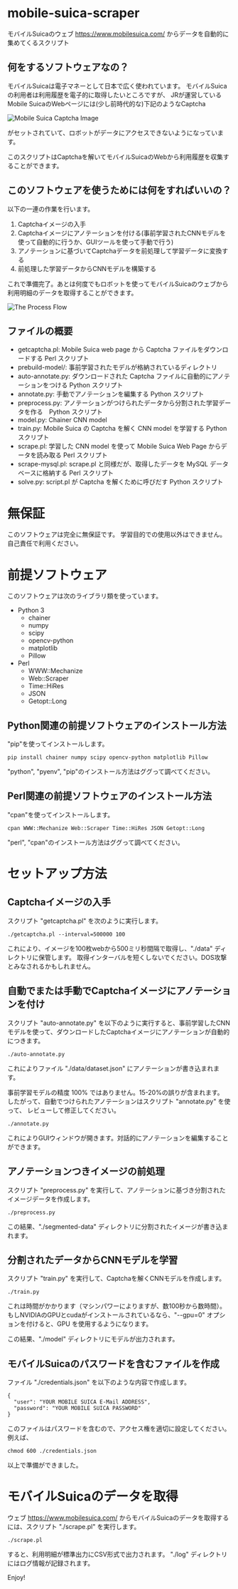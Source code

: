 # mobile-suica-scraper

モバイルSuicaのウェブ https://www.mobilesuica.com/ からデータを自動的に集めてくるスクリプト

## 何をするソフトウェアなの？

モバイルSuicaは電子マネーとして日本で広く使われています。
モバイルSuicaの利用者は利用履歴を電子的に取得したいところですが、
JRが運営しているMobile SuicaのWebページには(少し前時代的な)下記のようなCaptcha

![Mobile Suica Captcha Image](https://github.com/survivor7777777/mobile-suica-scraper/blob/master/sample-Captcha.gif?raw=true)  

がセットされていて、ロボットがデータにアクセスできないようになっています。

このスクリプトはCaptchaを解いてモバイルSuicaのWebから利用履歴を収集することができます。

## このソフトウェアを使うためには何をすればいいの？

以下の一連の作業を行います。
1. Captchaイメージの入手
1. Captchaイメージにアノテーションを付ける(事前学習されたCNNモデルを使って自動的に行うか、GUIツールを使って手動で行う)
1. アノテーションに基づいてCaptchaデータを前処理して学習データに変換する
1. 前処理した学習データからCNNモデルを構築する

これで準備完了。あとは何度でもロボットを使ってモバイルSuicaのウェブから利用明細のデータを取得することができます。

![The Process Flow](https://github.com/survivor7777777/mobile-suica-scraper/blob/master/process-flow.png?raw=true)

## ファイルの概要

* getcaptcha.pl: Mobile Suica web page から Captcha ファイルをダウンロードする Perl スクリプト
* prebuild-model/: 事前学習されたモデルが格納されているディレクトリ
* auto-annotate.py: ダウンロードされた Captcha ファイルに自動的にアノテーションをつける Python スクリプト
* annotate.py: 手動でアノテーションを編集する Python スクリプト
* preprocess.py: アノテーションがつけられたデータから分割された学習データを作る　Python スクリプト
* model.py: Chainer CNN model
* train.py: Mobile Suica の Captcha を解く CNN model を学習する Python スクリプト
* scrape.pl: 学習した CNN model を使って Mobile Suica Web Page からデータを読み取る Perl スクリプト
* scrape-mysql.pl: scrape.pl と同様だが、取得したデータを MySQL データベースに格納する Perl スクリプト
* solve.py: script.pl が Captcha を解くために呼びだす Python スクリプト

# 無保証

このソフトウェアは完全に無保証です。
学習目的での使用以外はできません。
自己責任で利用ください。

# 前提ソフトウェア

このソフトウェアは次のライブラリ類を使っています。

* Python 3
  * chainer
  * numpy
  * scipy
  * opencv-python
  * matplotlib
  * Pillow
* Perl
  * WWW::Mechanize
  * Web::Scraper
  * Time::HiRes
  * JSON
  * Getopt::Long

## Python関連の前提ソフトウェアのインストール方法

"pip"を使ってインストールします。

    pip install chainer numpy scipy opencv-python matplotlib Pillow

"python", "pyenv", "pip"のインストール方法はググって調べてください。

## Perl関連の前提ソフトウェアのインストール方法

"cpan"を使ってインストールします。

    cpan WWW::Mechanize Web::Scraper Time::HiRes JSON Getopt::Long

"perl", "cpan"のインストール方法はググって調べてください。

# セットアップ方法

## Captchaイメージの入手

スクリプト "getcaptcha.pl" を次のように実行します。

    ./getcaptcha.pl --interval=500000 100

これにより、イメージを100枚webから500ミリ秒間隔で取得し、"./data" ディレクトリに保管します。
取得インターバルを短くしないでください。DOS攻撃とみなされるかもしれません。

## 自動でまたは手動でCaptchaイメージにアノテーションを付け

スクリプト "auto-annotate.py" を以下のように実行すると、事前学習したCNNモデルを使って、ダウンロードしたCaptchaイメージにアノテーションが自動的につきます。

    ./auto-annotate.py

これによりファイル "./data/dataset.json" にアノテーションが書き込まれます。

事前学習モデルの精度 100% ではありません。15-20%の誤りが含まれます。
したがって、自動でつけられたアノテーションはスクリプト "annotate.py" を使って、
レビューして修正してください。

    ./annotate.py

これによりGUIウィンドウが開きます。対話的にアノテーションを編集することができます。

## アノテーションつきイメージの前処理

スクリプト "preprocess.py" を実行して、アノテーションに基づき分割されたイメージデータを作成します。

    ./preprocess.py

この結果、"./segmented-data" ディレクトリに分割されたイメージが書き込まれます。

## 分割されたデータからCNNモデルを学習

スクリプト "train.py" を実行して、Captchaを解くCNNモデルを作成します。

    ./train.py

これは時間がかかります（マシンパワーによりますが、数100秒から数時間）。
もしNVIDIAのGPUとcudaがインストールされているなら、"--gpu=0" オプションを付けると、GPU を使用するようになります。

この結果、"./model" ディレクトリにモデルが出力されます。

## モバイルSuicaのパスワードを含むファイルを作成

ファイル "./credentials.json" を以下のような内容で作成します。

    {
      "user": "YOUR MOBILE SUICA E-Mail ADDRESS",
      "password": "YOUR MOBILE SUICA PASSWORD"
    }

このファイルはパスワードを含むので、アクセス権を適切に設定してください。例えば、

    chmod 600 ./credentials.json

以上で準備ができました。

# モバイルSuicaのデータを取得

ウェブ https://www.mobilesuica.com/ からモバイルSuicaのデータを取得するには、スクリプト "./scrape.pl" を実行します。

    ./scrape.pl

すると、利用明細が標準出力にCSV形式で出力されます。
"./log" ディレクトリにはログ情報が記録されます。

Enjoy!
